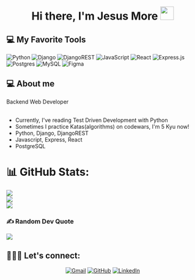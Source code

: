 <h1 align="center">Hi there, I'm Jesus More <img src="https://media.giphy.com/media/hvRJCLFzcasrR4ia7z/giphy.gif" width="35"></h1>



<h2 align="left">💻 My Favorite Tools </h2>

![Python](https://img.shields.io/badge/python-3670A0?style=for-the-badge&logo=python&logoColor=ffdd54) ![Django](https://img.shields.io/badge/django-%23092E20.svg?style=for-the-badge&logo=django&logoColor=white) ![DjangoREST](https://img.shields.io/badge/DJANGO-REST-ff1709?style=for-the-badge&logo=django&logoColor=white&color=ff1709&labelColor=gray) ![JavaScript](https://img.shields.io/badge/javascript-%23323330.svg?style=for-the-badge&logo=javascript&logoColor=%23F7DF1E) ![React](https://img.shields.io/badge/react-%2320232a.svg?style=for-the-badge&logo=react&logoColor=%2361DAFB) ![Express.js](https://img.shields.io/badge/express.js-%23404d59.svg?style=for-the-badge&logo=express&logoColor=%2361DAFB)  ![Postgres](https://img.shields.io/badge/postgres-%23316192.svg?style=for-the-badge&logo=postgresql&logoColor=white) ![MySQL](https://img.shields.io/badge/mysql-%2300f.svg?style=for-the-badge&logo=mysql&logoColor=white) 	![Figma](https://img.shields.io/badge/figma-%23F24E1E.svg?style=for-the-badge&logo=figma&logoColor=white)

<h2 align="left">💻 About me </h2>
Backend Web Developer

<ul>
	<br>	
	<li>Currently, I've reading Test Driven Development with Python</li>
	<li>Sometimes I practice Katas(algorithms) on codewars, I'm 5 Kyu now!</li>
	<li>Python, Django, DjangoREST</li>
	<li>Javascript, Express, React</li>
	<li>PostgreSQL</li>	
</ul>

# 📊 GitHub Stats:
![](https://github-readme-stats.vercel.app/api?username=freddyxd5&theme=dark&hide_border=false&include_all_commits=false&count_private=true)<br/>
![](https://github-readme-streak-stats.herokuapp.com/?user=freddyxd5&theme=dark&hide_border=false)<br/>
![](https://github-readme-stats.vercel.app/api/top-langs/?username=freddyxd5&theme=dark&hide_border=false&include_all_commits=false&count_private=true&layout=compact)


### ✍️ Random Dev Quote
![](https://quotes-github-readme.vercel.app/api?type=horizontal&theme=radical)


## 🧑🏼‍💻 Let's connect:
<!-- Proudly created with GPRM ( https://gprm.itsvg.in ) -->
<p align="center">  
	<a href="mailto:jesus.zmore@gmail.com"><img src="https://img.icons8.com/bubbles/50/000000/gmail.png" alt="Gmail"/></a>
	<a href="https://github.com/linder3hs"><img src="https://img.icons8.com/bubbles/50/000000/github.png" alt="GitHub"/></a>
	<a href="https://linkedin.com/in/jesuszmore"><img src="https://img.icons8.com/bubbles/50/000000/linkedin.png" alt="LinkedIn"/></a>	  	
</p>

